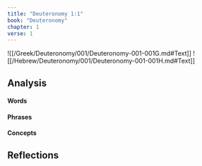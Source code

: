 ```yaml
---
title: "Deuteronomy 1:1"
book: "Deuteronomy"
chapter: 1
verse: 1
---
```

![[/Greek/Deuteronomy/001/Deuteronomy-001-001G.md#Text]]
![[/Hebrew/Deuteronomy/001/Deuteronomy-001-001H.md#Text]]

## Analysis

#### Words

#### Phrases

#### Concepts

## Reflections
